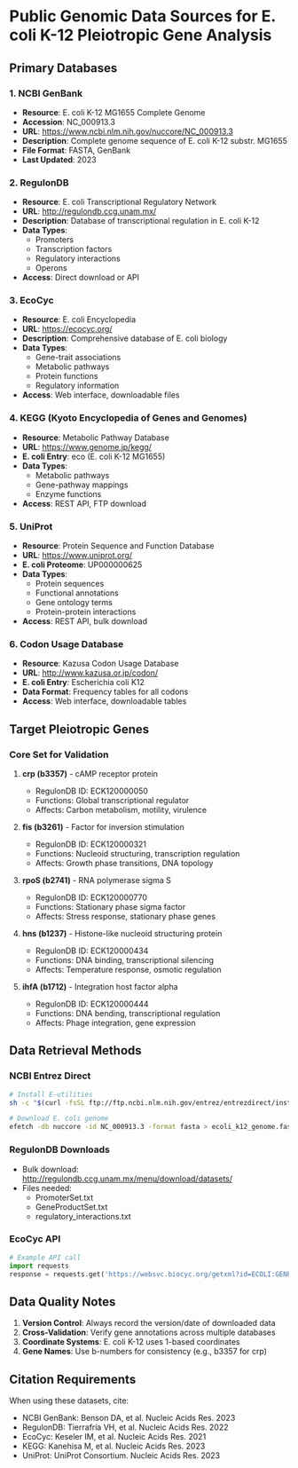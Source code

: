 # Public Genomic Data Sources for E. coli K-12 Pleiotropic Gene Analysis

## Primary Databases

### 1. NCBI GenBank
- **Resource**: E. coli K-12 MG1655 Complete Genome
- **Accession**: NC_000913.3
- **URL**: https://www.ncbi.nlm.nih.gov/nuccore/NC_000913.3
- **Description**: Complete genome sequence of E. coli K-12 substr. MG1655
- **File Format**: FASTA, GenBank
- **Last Updated**: 2023

### 2. RegulonDB
- **Resource**: E. coli Transcriptional Regulatory Network
- **URL**: http://regulondb.ccg.unam.mx/
- **Description**: Database of transcriptional regulation in E. coli K-12
- **Data Types**: 
  - Promoters
  - Transcription factors
  - Regulatory interactions
  - Operons
- **Access**: Direct download or API

### 3. EcoCyc
- **Resource**: E. coli Encyclopedia
- **URL**: https://ecocyc.org/
- **Description**: Comprehensive database of E. coli biology
- **Data Types**:
  - Gene-trait associations
  - Metabolic pathways
  - Protein functions
  - Regulatory information
- **Access**: Web interface, downloadable files

### 4. KEGG (Kyoto Encyclopedia of Genes and Genomes)
- **Resource**: Metabolic Pathway Database
- **URL**: https://www.genome.jp/kegg/
- **E. coli Entry**: eco (E. coli K-12 MG1655)
- **Data Types**:
  - Metabolic pathways
  - Gene-pathway mappings
  - Enzyme functions
- **Access**: REST API, FTP download

### 5. UniProt
- **Resource**: Protein Sequence and Function Database
- **URL**: https://www.uniprot.org/
- **E. coli Proteome**: UP000000625
- **Data Types**:
  - Protein sequences
  - Functional annotations
  - Gene ontology terms
  - Protein-protein interactions
- **Access**: REST API, bulk download

### 6. Codon Usage Database
- **Resource**: Kazusa Codon Usage Database
- **URL**: http://www.kazusa.or.jp/codon/
- **E. coli Entry**: Escherichia coli K12
- **Data Format**: Frequency tables for all codons
- **Access**: Web interface, downloadable tables

## Target Pleiotropic Genes

### Core Set for Validation
1. **crp (b3357)** - cAMP receptor protein
   - RegulonDB ID: ECK120000050
   - Functions: Global transcriptional regulator
   - Affects: Carbon metabolism, motility, virulence

2. **fis (b3261)** - Factor for inversion stimulation
   - RegulonDB ID: ECK120000321
   - Functions: Nucleoid structuring, transcription regulation
   - Affects: Growth phase transitions, DNA topology

3. **rpoS (b2741)** - RNA polymerase sigma S
   - RegulonDB ID: ECK120000770
   - Functions: Stationary phase sigma factor
   - Affects: Stress response, stationary phase genes

4. **hns (b1237)** - Histone-like nucleoid structuring protein
   - RegulonDB ID: ECK120000434
   - Functions: DNA binding, transcriptional silencing
   - Affects: Temperature response, osmotic regulation

5. **ihfA (b1712)** - Integration host factor alpha
   - RegulonDB ID: ECK120000444
   - Functions: DNA bending, transcriptional regulation
   - Affects: Phage integration, gene expression

## Data Retrieval Methods

### NCBI Entrez Direct
```bash
# Install E-utilities
sh -c "$(curl -fsSL ftp://ftp.ncbi.nlm.nih.gov/entrez/entrezdirect/install-edirect.sh)"

# Download E. coli genome
efetch -db nuccore -id NC_000913.3 -format fasta > ecoli_k12_genome.fasta
```

### RegulonDB Downloads
- Bulk download: http://regulondb.ccg.unam.mx/menu/download/datasets/
- Files needed:
  - PromoterSet.txt
  - GeneProductSet.txt
  - regulatory_interactions.txt

### EcoCyc API
```python
# Example API call
import requests
response = requests.get('https://websvc.biocyc.org/getxml?id=ECOLI:GENE-NAME')
```

## Data Quality Notes

1. **Version Control**: Always record the version/date of downloaded data
2. **Cross-Validation**: Verify gene annotations across multiple databases
3. **Coordinate Systems**: E. coli K-12 uses 1-based coordinates
4. **Gene Names**: Use b-numbers for consistency (e.g., b3357 for crp)

## Citation Requirements

When using these datasets, cite:
- NCBI GenBank: Benson DA, et al. Nucleic Acids Res. 2023
- RegulonDB: Tierrafría VH, et al. Nucleic Acids Res. 2022
- EcoCyc: Keseler IM, et al. Nucleic Acids Res. 2021
- KEGG: Kanehisa M, et al. Nucleic Acids Res. 2023
- UniProt: UniProt Consortium. Nucleic Acids Res. 2023